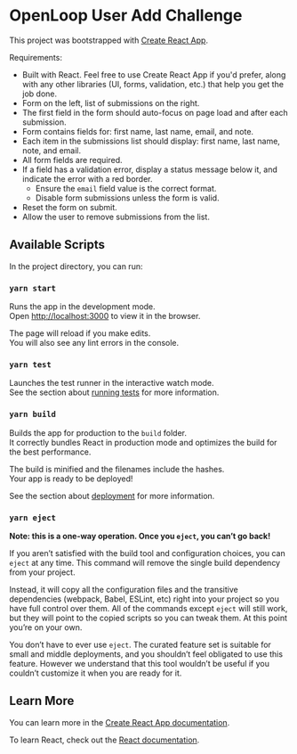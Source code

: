 # OpenLoop User Add Challenge

This project was bootstrapped with [Create React App](https://github.com/facebook/create-react-app).

Requirements: 
- Built with React. Feel free to use Create React App if you'd prefer, along with any other libraries (UI, forms, validation, etc.) that help you get the job done.
- Form on the left, list of submissions on the right.
- The first field in the form should auto-focus on page load and after each submission.
- Form contains fields for: first name, last name, email, and note.
- Each item in the submissions list should display: first name, last name, note, and email.
- All form fields are required.
- If a field has a validation error, display a status message below it, and indicate the error with a red border.
  - Ensure the `email` field value is the correct format.
  - Disable form submissions unless the form is valid.
- Reset the form on submit.
- Allow the user to remove submissions from the list.

## Available Scripts

In the project directory, you can run:

### `yarn start`

Runs the app in the development mode.\
Open [http://localhost:3000](http://localhost:3000) to view it in the browser.

The page will reload if you make edits.\
You will also see any lint errors in the console.

### `yarn test`

Launches the test runner in the interactive watch mode.\
See the section about [running tests](https://facebook.github.io/create-react-app/docs/running-tests) for more information.

### `yarn build`

Builds the app for production to the `build` folder.\
It correctly bundles React in production mode and optimizes the build for the best performance.

The build is minified and the filenames include the hashes.\
Your app is ready to be deployed!

See the section about [deployment](https://facebook.github.io/create-react-app/docs/deployment) for more information.

### `yarn eject`

**Note: this is a one-way operation. Once you `eject`, you can’t go back!**

If you aren’t satisfied with the build tool and configuration choices, you can `eject` at any time. This command will remove the single build dependency from your project.

Instead, it will copy all the configuration files and the transitive dependencies (webpack, Babel, ESLint, etc) right into your project so you have full control over them. All of the commands except `eject` will still work, but they will point to the copied scripts so you can tweak them. At this point you’re on your own.

You don’t have to ever use `eject`. The curated feature set is suitable for small and middle deployments, and you shouldn’t feel obligated to use this feature. However we understand that this tool wouldn’t be useful if you couldn’t customize it when you are ready for it.

## Learn More

You can learn more in the [Create React App documentation](https://facebook.github.io/create-react-app/docs/getting-started).

To learn React, check out the [React documentation](https://reactjs.org/).
